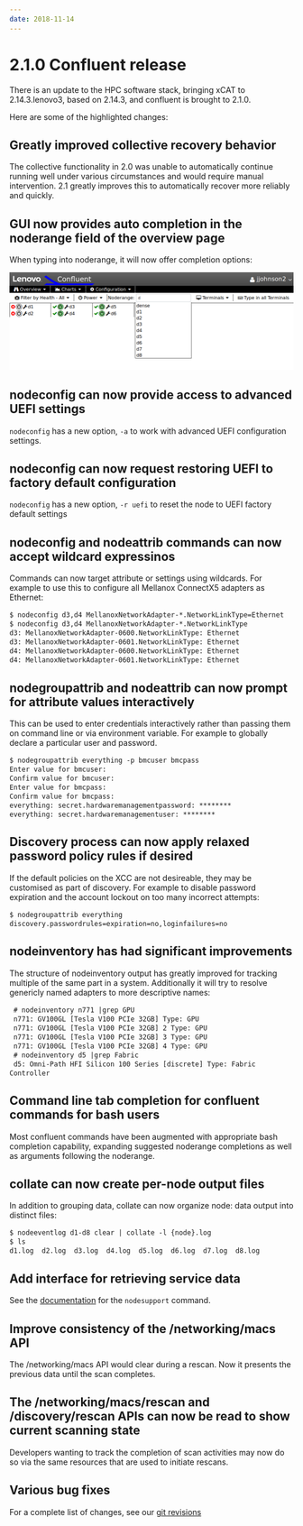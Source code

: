 ```yaml
---
date: 2018-11-14
---
```


# 2.1.0 Confluent release

There is an update to the HPC software stack, bringing xCAT to 2.14.3.lenovo3, based on 2.14.3,
and confluent is brought to 2.1.0.
<!-- more -->

Here are some of the highlighted changes:

## Greatly improved collective recovery behavior

The collective functionality in 2.0 was unable to automatically continue running well under various
circumstances and would require manual intervention.  2.1 greatly improves this to automatically
recover more reliably and quickly.

## GUI now provides auto completion in the noderange field of the overview page

When typing into noderange, it will now offer completion options:

![gui completion](../../assets/guicompletion.png)

## nodeconfig can now provide access to advanced UEFI settings

`nodeconfig` has a new option, `-a` to work with advanced UEFI configuration settings.

## nodeconfig can now request restoring UEFI to factory default configuration

`nodeconfig` has a new option, `-r uefi` to reset the node to UEFI factory default settings

## nodeconfig and nodeattrib commands can now accept wildcard expressinos

Commands can now target attribute or settings using wildcards.  For example to use this to
configure all Mellanox ConnectX5 adapters as Ethernet:

    $ nodeconfig d3,d4 MellanoxNetworkAdapter-*.NetworkLinkType=Ethernet
    $ nodeconfig d3,d4 MellanoxNetworkAdapter-*.NetworkLinkType
    d3: MellanoxNetworkAdapter-0600.NetworkLinkType: Ethernet
    d3: MellanoxNetworkAdapter-0601.NetworkLinkType: Ethernet
    d4: MellanoxNetworkAdapter-0600.NetworkLinkType: Ethernet
    d4: MellanoxNetworkAdapter-0601.NetworkLinkType: Ethernet


## nodegroupattrib and nodeattrib can now prompt for attribute values interactively


This can be used to enter credentials interactively rather than passing them on command
line or via environment variable.  For example to globally declare a particular user and
password.

    $ nodegroupattrib everything -p bmcuser bmcpass
    Enter value for bmcuser: 
    Confirm value for bmcuser: 
    Enter value for bmcpass: 
    Confirm value for bmcpass: 
    everything: secret.hardwaremanagementpassword: ********
    everything: secret.hardwaremanagementuser: ********


## Discovery process can now apply relaxed password policy rules if desired

If the default policies on the XCC are not desireable, they may be customised as part of discovery.
For example to disable password expiration and the account lockout on too many incorrect attempts:

    $ nodegroupattrib everything discovery.passwordrules=expiration=no,loginfailures=no

## nodeinventory has had significant improvements

The structure of nodeinventory output has greatly improved for tracking multiple of the same
part in a system.  Additionally it will try to resolve genericly named adapters to more
descriptive names:

     # nodeinventory n771 |grep GPU
     n771: GV100GL [Tesla V100 PCIe 32GB] Type: GPU
     n771: GV100GL [Tesla V100 PCIe 32GB] 2 Type: GPU
     n771: GV100GL [Tesla V100 PCIe 32GB] 3 Type: GPU
     n771: GV100GL [Tesla V100 PCIe 32GB] 4 Type: GPU
     # nodeinventory d5 |grep Fabric
     d5: Omni-Path HFI Silicon 100 Series [discrete] Type: Fabric Controller

## Command line tab completion for confluent commands for bash users

Most confluent commands have been augmented with appropriate bash completion capability,
expanding suggested noderange completions as well as arguments following the noderange.

## collate can now create per-node output files

In addition to grouping data, collate can now organize node: data output into distinct files:

    $ nodeeventlog d1-d8 clear | collate -l {node}.log
    $ ls
    d1.log  d2.log  d3.log  d4.log  d5.log  d6.log  d7.log  d8.log


## Add interface for retrieving service data

See the [documentation](../../manuals/nodesupport.md) for the `nodesupport` command.

## Improve consistency of the /networking/macs API

The /networking/macs API would clear during a rescan.  Now it presents the previous
data until the scan completes.

## The /networking/macs/rescan and /discovery/rescan APIs can now be read to show current scanning state

Developers wanting to track the completion of scan activities may now do so via the same resources that
are used to initiate rescans.

## Various bug fixes

For a complete list of changes, see our [git revisions](https://github.com/xcat2/confluent/compare/2.0.0...2.1.0 "Changes from 2.0.0 to 2.1.0")

